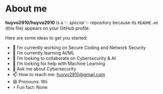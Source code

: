 # About me

**huyvo2910/huyvo2910** is a ✨ _special_ ✨ repository because its `README.md` (this file) appears on your GitHub profile.

Here are some ideas to get you started:

- 🔭 I’m currently working on Secure Coding and Network Security
- 🌱 I’m currently learning AI/ML
- 👯 I’m looking to collaborate on Cybersecurity & AI
- 🤔 I’m looking for help with Machine Learning
- 💬 Ask me about Cybersecurity
- 📫 How to reach me: huyvo2910@gmail.com
- 😄 Pronouns: Wii
- ⚡ Fun fact: None

